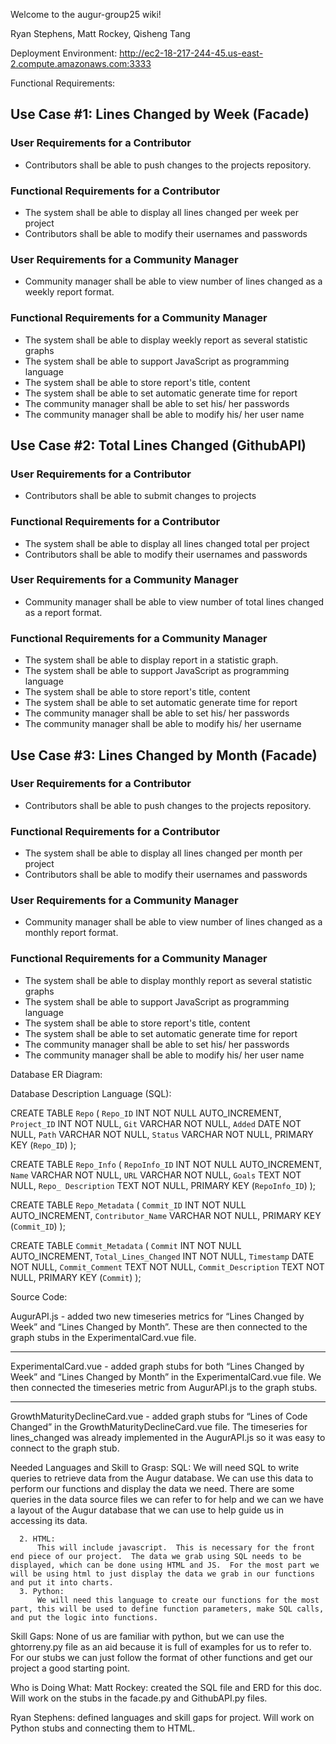 Welcome to the augur-group25 wiki!

Ryan Stephens, Matt Rockey, Qisheng Tang

Deployment Environment:
http://ec2-18-217-244-45.us-east-2.compute.amazonaws.com:3333

Functional Requirements:

## Use Case #1: Lines Changed by Week (Facade)
### User Requirements for a Contributor
* Contributors shall be able to push changes to the projects repository.
### Functional Requirements for a Contributor
* The system shall be able to display all lines changed per week per project
* Contributors shall be able to modify their usernames and passwords
### User Requirements for a Community Manager
* Community manager shall be able to view number of lines changed as a weekly report format.
### Functional Requirements for a Community Manager
* The system shall be able to display weekly report as several statistic graphs
* The system shall be able to support JavaScript as programming language
* The system shall be able to store report's title, content
* The system shall be able to set automatic generate time for report
* The community manager shall be able to set his/ her passwords
* The community manager shall be able to modify his/ her user name

## Use Case #2: Total Lines Changed (GithubAPI)
### User Requirements for a Contributor
* Contributors shall be able to submit changes to projects
### Functional Requirements for a Contributor
* The system shall be able to display all lines changed total per project
* Contributors shall be able to modify their usernames and passwords
### User Requirements for a Community Manager
* Community manager shall be able to view number of total lines changed as a report format.
### Functional Requirements for a Community Manager
* The system shall be able to display report in a statistic graph.
* The system shall be able to support JavaScript as programming language
* The system shall be able to store report's title, content
* The system shall be able to set automatic generate time for report
* The community manager shall be able to set his/ her passwords
* The community manager shall be able to modify his/ her username
## Use Case #3: Lines Changed by Month (Facade)
### User Requirements for a Contributor
* Contributors shall be able to push changes to the projects repository.
### Functional Requirements for a Contributor
* The system shall be able to display all lines changed per month per project
* Contributors shall be able to modify their usernames and passwords
### User Requirements for a Community Manager
* Community manager shall be able to view number of lines changed as a monthly report format.
### Functional Requirements for a Community Manager
* The system shall be able to display monthly report as several statistic graphs
* The system shall be able to support JavaScript as programming language
* The system shall be able to store report's title, content
* The system shall be able to set automatic generate time for report
* The community manager shall be able to set his/ her passwords
* The community manager shall be able to modify his/ her user name


Database ER Diagram:



Database Description Language (SQL):

CREATE TABLE `Repo` (
	`Repo_ID` INT NOT NULL AUTO_INCREMENT,
	`Project_ID` INT NOT NULL,
	`Git` VARCHAR NOT NULL,
	`Added` DATE NOT NULL,
	`Path` VARCHAR NOT NULL,
	`Status` VARCHAR NOT NULL,
	PRIMARY KEY (`Repo_ID`)
);

CREATE TABLE `Repo_Info` (
	`RepoInfo_ID` INT NOT NULL AUTO_INCREMENT,
	`Name` VARCHAR NOT NULL,
	`URL` VARCHAR NOT NULL,
	`Goals` TEXT NOT NULL,
	`Repo_ Description` TEXT NOT NULL,
	PRIMARY KEY (`RepoInfo_ID`)
);

CREATE TABLE `Repo_Metadata` (
	`Commit_ID` INT NOT NULL AUTO_INCREMENT,
	`Contributor_Name` VARCHAR NOT NULL,
	PRIMARY KEY (`Commit_ID`)
);

CREATE TABLE `Commit_Metadata` (
	`Commit` INT NOT NULL AUTO_INCREMENT,
	`Total_Lines_Changed` INT NOT NULL,
	`Timestamp` DATE NOT NULL,
	`Commit_Comment` TEXT NOT NULL,
	`Commit_Description` TEXT NOT NULL,
	PRIMARY KEY (`Commit`)
);















Source Code:

AugurAPI.js - added two new timeseries metrics for “Lines Changed by Week” and “Lines Changed by Month”. These are then connected to the graph stubs in the ExperimentalCard.vue file.


----------------------------------------------------------------------------------------------------------------------------

ExperimentalCard.vue - added graph stubs for both “Lines Changed by Week” and “Lines Changed by Month” in the ExperimentalCard.vue file. We then connected the timeseries metric from AugurAPI.js to the graph stubs.


----------------------------------------------------------------------------------------------------------------------------

GrowthMaturityDeclineCard.vue - added graph stubs for “Lines of Code Changed” in the GrowthMaturityDeclineCard.vue file. The timeseries for lines_changed was already implemented in the AugurAPI.js so it was easy to connect to the graph stub.






Needed Languages and Skill to Grasp:
SQL:
	We will need SQL to write queries to retrieve data from the Augur database.  We can use this data to perform our functions and display the data we need.  There are some queries in the data source files we can refer to for help and we can we have a layout of the Augur database that we can use to help guide us in accessing its data. 

      2. HTML:
          This will include javascript.  This is necessary for the front end piece of our project.  The data we grab using SQL needs to be displayed, which can be done using HTML and JS.  For the most part we will be using html to just display the data we grab in our functions and put it into charts.  
      3. Python: 
          We will need this language to create our functions for the most part, this will be used to define function parameters, make SQL calls, and put the logic into functions.

Skill Gaps:
None of us are familiar with python, but we can use the ghtorreny.py file as an aid because it is full of examples for us to refer to.  For our stubs we can just follow the format of other functions and get our project a good starting point.

Who is Doing What:
Matt Rockey: created the SQL file and ERD for this doc.  Will work on the stubs in the facade.py and GithubAPI.py files.
	
Ryan Stephens: defined languages and skill gaps for project.  Will work on Python stubs and connecting them to HTML.
<!--stackedit_data:
eyJoaXN0b3J5IjpbMjA0MTAwODYzOV19
-->